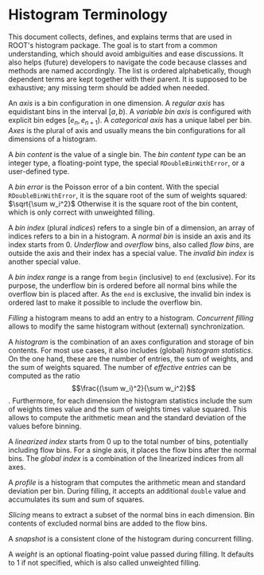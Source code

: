 # Histogram Terminology

This document collects, defines, and explains terms that are used in ROOT's histogram package.
The goal is to start from a common understanding, which should avoid ambiguities and ease discussions.
It also helps (future) developers to navigate the code because classes and methods are named accordingly.
The list is ordered alphabetically, though dependent terms are kept together with their parent.
It is supposed to be exhaustive; any missing term should be added when needed.

An *axis* is a bin configuration in one dimension.
A *regular axis* has equidistant bins in the interval $[a, b)$.
A *variable bin axis* is configured with explicit bin edges $[e_{n}, e_{n+1})$.
A *categorical axis* has a unique label per bin.
*Axes* is the plural of axis and usually means the bin configurations for all dimensions of a histogram.

A *bin content* is the value of a single bin.
The *bin content type* can be an integer type, a floating-point type, the special `RDoubleBinWithError`, or a user-defined type.

A *bin error* is the Poisson error of a bin content.
With the special `RDoubleBinWithError`, it is the square root of the sum of weights squared: $\sqrt{\sum w_i^2}$
Otherwise it is the square root of the bin content, which is only correct with unweighted filling.

A *bin index* (plural *indices*) refers to a single bin of a dimension, an array of indices refers to a bin in a histogram.
A *normal bin* is inside an axis and its index starts from 0.
*Underflow* and *overflow* bins, also called *flow bins*, are outside the axis and their index has a special value.
The *invalid bin index* is another special value.

A *bin index range* is a range from `begin` (inclusive) to `end` (exclusive).
For its purpose, the underflow bin is ordered before all normal bins while the overflow bin is placed after.
As the `end` is exclusive, the invalid bin index is ordered last to make it possible to include the overflow bin.

*Filling* a histogram means to add an entry to a histogram.
*Concurrent filling* allows to modify the same histogram without (external) synchronization.

A *histogram* is the combination of an axes configuration and storage of bin contents.
For most use cases, it also includes (global) *histogram statistics*.
On the one hand, these are the number of entries, the sum of weights, and the sum of weights squared.
The number of *effective entries* can be computed as the ratio $$\frac{(\sum w_i)^2}{\sum w_i^2}$$.
Furthermore, for each dimension the histogram statistics include the sum of weights times value and the sum of weights times value squared.
This allows to compute the arithmetic mean and the standard deviation of the values before binning.

A *linearized index* starts from 0 up to the total number of bins, potentially including flow bins.
For a single axis, it places the flow bins after the normal bins.
The *global index* is a combination of the linearized indices from all axes.

A *profile* is a histogram that computes the arithmetic mean and standard deviation per bin.
During filling, it accepts an additional `double` value and accumulates its sum and sum of squares.

*Slicing* means to extract a subset of the normal bins in each dimension.
Bin contents of excluded normal bins are added to the flow bins.

A *snapshot* is a consistent clone of the histogram during concurrent filling.

A *weight* is an optional floating-point value passed during filling.
It defaults to $1$ if not specified, which is also called unweighted filling.
